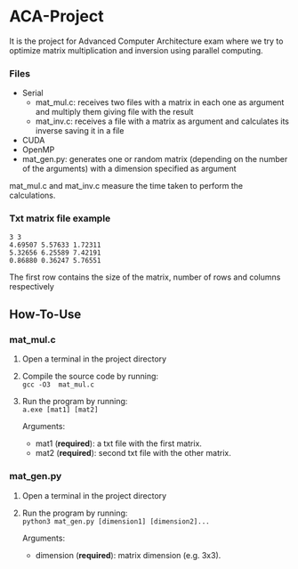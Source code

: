 # ACA-Project
It is the project for Advanced Computer Architecture exam where we try to optimize matrix multiplication and inversion using parallel computing.

### Files
- Serial
  - mat_mul.c: receives two files with a matrix in each one as argument and multiply them giving file with the result
  - mat_inv.c: receives a file with a matrix as argument and calculates its inverse saving it in a file
- CUDA
- OpenMP
- mat_gen.py: generates one or random matrix (depending on the number of the arguments) with a dimension specified as argument

mat_mul.c and mat_inv.c measure the time taken to perform the calculations.

### Txt matrix file example
```
3 3
4.69507 5.57633 1.72311
5.32656 6.25589 7.42191
0.86880 0.36247 5.76551
```

The first row contains the size of the matrix, number of rows and columns respectively

## How-To-Use
### mat_mul.c

1) Open a terminal in the project directory <br>
2) Compile the source code by running: <br>
``` gcc -O3  mat_mul.c ``` <br>
3) Run the program by running: <br>
``` a.exe [mat1] [mat2] ```

    Arguments:
    * mat1 (**required**): a txt file with the first matrix.
    * mat2 (**required**): second txt file with the other matrix.

### mat_gen.py

1) Open a terminal in the project directory <br>
2) Run the program by running: <br>
``` python3 mat_gen.py [dimension1] [dimension2]... ```

    Arguments:
    * dimension (**required**): matrix dimension (e.g. 3x3).
